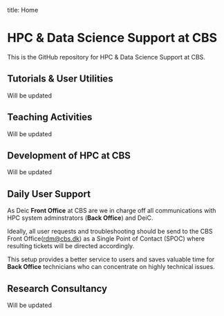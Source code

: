 title: Home
# HPC & Data Science Support at CBS

This is the GitHub repository for HPC & Data Science Support at CBS.

## Tutorials & User Utilities
Will be updated
## Teaching Activities
Will be updated
## Development of HPC at CBS
Will be updated
## Daily User Support
As Deic **Front Office** at CBS are we in charge off all communications with HPC system adminstrators (**Back Office**) and DeiC.

Ideally, all user requests and troubleshooting should be send to the CBS Front Office(rdm@cbs.dk) as a Single Point of Contact (SPOC) where resulting tickets will be directed accordingly. 

This setup provides a better service to users and saves valuable time for **Back Office** technicians who can concentrate on highly technical issues.

## Research Consultancy
Will be updated
